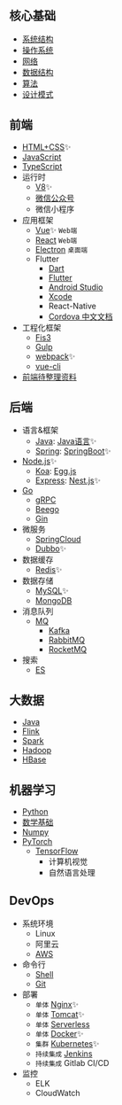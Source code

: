 ## 核心基础

- [系统结构](system-structure)
- [操作系统](operating-system)
- [网络](network)
- [数据结构](data-structure)
- [算法](algorithm)
- [设计模式](design-pattern)

## 前端
- [HTML+CSS](html+css)✨
- [JavaScript](javascript)
- [TypeScript](typescript)
- 运行时
  - [V8](v8)✨
  - [微信公众号](wechat-official-accounts)
  - 微信小程序
- 应用框架
  - [Vue](vue)✨ `Web端`
  - [React](react) `Web端`
  - [Electron](electron) `桌面端`
  - Flutter
    - [Dart](dart)
    - [Flutter](flutter)
    - [Android Studio](andridstudio)
    - [Xcode](xcode)
    - React-Native
    - [Cordova 中文文档](http://cordova.axuer.com/docs/zh-cn/latest/)
- 工程化框架
  - [Fis3](fis3)
  - [Gulp](gulp)
  - [webpack](webpack)✨
  - [vue-cli](vue-cli)
- [前端待整理资料](fe)

## 后端
- 语言&框架
  - [Java](java-tree): [Java语言](java)✨
  - [Spring](spring): [SpringBoot](springboot)✨
- [Node.js](nodejs)✨
  - [Koa](koa): [Egg.js](egg)
  - [Express](express): [Nest.js](nest)✨
- [Go](go)
  - [gRPC](grpc)
  - [Beego](beego)
  - [Gin](gin)
- 微服务
  - [SpringCloud](springcloud)
  - [Dubbo](dubbo)✨
- 数据缓存
  - [Redis](redis)✨
- 数据存储
  - [MySQL](mysql)✨
  - [MongoDB](mongodb)
- 消息队列
  - [MQ](mq)
    - [Kafka](kafka)
    - [RabbitMQ](rabbitmq)
    - [RocketMQ](rocketmq)
- 搜索
  - [ES](es)

## 大数据
- [Java](java)
- [Flink](flink)
- [Spark](spark)
- [Hadoop](hadoop)
- [HBase](HBase)

## 机器学习
- [Python](python)
- [数学基础](math)
- [Numpy](numpy)
- [PyTorch](pytorch)
  - [TensorFlow](tensorflow)
    - 计算机视觉
    - 自然语言处理

## DevOps
- 系统环境
  - Linux
  - 阿里云
  - [AWS](https://github.com/zhanglingx/tree/wiki/aws)
- 命令行
  - [Shell](https://github.com/zhanglingx/tree/wiki/shell)
  - [Git](https://github.com/zhanglingx/tree/wiki/git)
- 部署
  - `单体` [Nginx](https://github.com/zhanglingx/tree/wiki/nginx)✨ 
  - `单体` [Tomcat](https://github.com/zhanglingx/tree/wiki/tomcat)✨
  - `单体` [Serverless](https://github.com/zhanglingx/tree/wiki/serverless)
  - `单体` [Docker](https://github.com/zhanglingx/tree/wiki/docker)✨
  - `集群` [Kubernetes](https://github.com/zhanglingx/tree/wiki/kubernetes)✨
  - `持续集成` [Jenkins](https://github.com/zhanglingx/tree/wiki/jenkins)
  - `持续集成` Gitlab CI/CD
- 监控
  - ELK
  - CloudWatch
